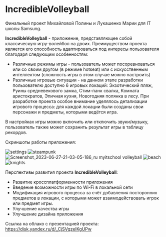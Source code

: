 # IncredibleVolleyball
Финальный проект Михайловой Полины и Лукашенко Марии для IT школы Samsung.

**IncredibleVolleyball** - приложение, представляющее собой классическую игру-волейбол на двоих. Преимуществом проекта является его способность адаптироваться под интересы пользователя благодаря следующим особенностям:

* Различные режимы игры - пользователь может посоревноваться или со своим другом (в режиме hotseat) или с искусственным интеллектом (сложность игры в этом случае можно настроить)
* Различные игровые ситуации - на данном этапе разработки пользователю доступно 6 игровых локаций: Экзотический пляж, Руины средневекового замка, Стим-панк свалка, Комната аристократов, Эпичная кухня, Новогодняя полянка в лесу. При разработке проекта особое внимание уделялось детализации игрового процесса: для каждой локации были созданы свои персонажи и предметы, которыми ведётся игра.

В настройках игры можно включить или отключить звуки/музыку, пользователь также может сохранить результат игры в таблицу рекордов.

Скриншоты работы приложения:

![settings](https://github.com/marialukashenko/SamsungVolleyball/assets/109748752/af4a75b6-0d50-486c-95e9-a0dea76ee895)
![steampunk](https://github.com/marialukashenko/SamsungVolleyball/assets/109748752/368b775d-5bb9-43f2-bbfd-8fecf5c1985f)
![Screenshot_2023-06-27-21-03-05-186_ru myitschool volleyball](https://github.com/marialukashenko/SamsungVolleyball/assets/109748752/b12a50f5-60fe-4679-8123-69aee779523e)
![beach](https://github.com/marialukashenko/SamsungVolleyball/assets/109748752/3fda3449-f455-47e7-a9d0-09cc19c2a23b)
![knights](https://github.com/marialukashenko/SamsungVolleyball/assets/109748752/9ce0c75d-4f2c-4463-a642-dca4b075ec5a)

Перспективы развития проекта **IncredibleVolleyball**:
* Развитие кроссплатформенности приложения
* Введение возможности игры по Wi-Fi в локальной сети
* Модификация игрового процесса за счёт добавления посторонних предметов в локации, с которыми может взаимодействовать игрок или предмет игры.
* Улучшение качества игры
* Улучшение дизайна приложения

Ссылка на облако с презентацией проекта: https://disk.yandex.ru/d/_CjSVqzeIKgUPw
